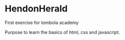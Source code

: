 # HendonHerald
First exercise for tombola academy 

Purpose to learn the basics of html, css and javascript.
